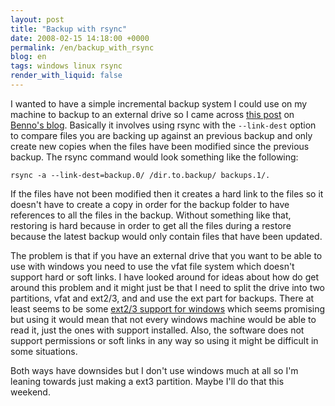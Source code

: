 ```yaml
---
layout: post
title: "Backup with rsync"
date: 2008-02-15 14:18:00 +0000
permalink: /en/backup_with_rsync
blog: en
tags: windows linux rsync
render_with_liquid: false
---
```


<!-- textlint-disable rousseau -->

I wanted to have a simple incremental backup system I could use on my machine
to backup to an external drive so I came across
[this post](http://benno.id.au/blog/2007/05/30/rsync-backup) on
[Benno's blog](http://benno.id.au/blog/). Basically it involves using rsync
with the `--link-dest` option to compare files you are backing up against an previous
backup and only create new copies when the files have been modified since the
previous backup. The rsync command would look something like the following:

```shell
rsync -a --link-dest=backup.0/ /dir.to.backup/ backups.1/.
```

If the files have not been modified then it creates a hard link to the files so
it doesn't have to create a copy in order for the backup folder to have
references to all the files in the backup. Without something like that,
restoring is hard because in order to get all the files during a restore
because the latest backup would only contain files that have been updated.

The problem is that if you have an external drive that you want to be able to
use with windows you need to use the vfat file system which doesn't support
hard or soft links. I have looked around for ideas about how do get around this
problem and it might just be that I need to split the drive into two
partitions, vfat and ext2/3, and and use the ext part for backups. There at
least seems to be some [ext2/3 support for windows](http://www.fs-driver.org/)
which seems promising but using it would mean that not every windows machine
would be able to read it, just the ones with support installed. Also, the
software does not support permissions or soft links in any way so using it
might be difficult in some situations.

Both ways have downsides but I
don't use windows much at all so I'm leaning towards just making a ext3
partition. Maybe I'll do that this weekend.

<!-- textlint-enable rousseau -->

